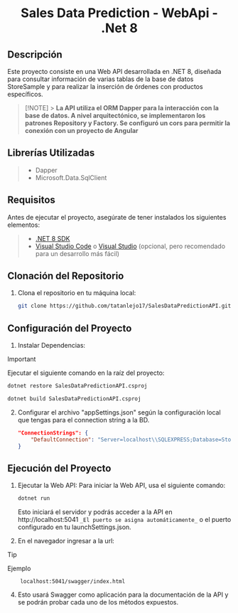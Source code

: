 # <p align="center">Sales Data Prediction - WebApi - .Net 8 </p>

## Descripción

Este proyecto consiste en una Web API desarrollada en .NET 8, diseñada para consultar información de varias tablas de la base de datos StoreSample y para realizar la inserción de órdenes con productos específicos.

> [!NOTE] > **La API utiliza el ORM Dapper para la interacción con la base de datos. A nivel arquitectónico, se implementaron los patrones Repository y Factory. Se configuró un cors para permitir la conexión con un proyecto de Angular**

## Librerías Utilizadas

> - Dapper
> - Microsoft.Data.SqlClient

## Requisitos

Antes de ejecutar el proyecto, asegúrate de tener instalados los siguientes elementos:

> - [.NET 8 SDK](https://dotnet.microsoft.com/download/dotnet/8.0)
> - [Visual Studio Code](https://code.visualstudio.com/) o [Visual Studio](https://visualstudio.microsoft.com/) (opcional, pero recomendado para un desarrollo más fácil)

## Clonación del Repositorio

1. Clona el repositorio en tu máquina local:

   ```bash
   git clone https://github.com/tatanlejo17/SalesDataPredictionAPI.git
   ```

## Configuración del Proyecto

1. Instalar Dependencias:

> [!IMPORTANT]
> Ejecutar el siguiente comando en la raíz del proyecto:

```bash
dotnet restore SalesDataPredictionAPI.csproj

dotnet build SalesDataPredictionAPI.csproj

```

2. Configurar el archivo "appSettings.json" según la configuración local que tengas para el connection string a la BD.

   ```json
   "ConnectionStrings": {
       "DefaultConnection": "Server=localhost\\SQLEXPRESS;Database=StoreSample;Integrated Security=True;Encrypt=True;TrustServerCertificate=True;Connection Timeout=30;"
   }
   ```

## Ejecución del Proyecto

1. Ejecutar la Web API: Para iniciar la Web API, usa el siguiente comando:

   ```bash
   dotnet run
   ```

   Esto iniciará el servidor y podrás acceder a la API en http://localhost:5041 `_El puerto se asigna automáticamente_` o el puerto configurado en tu launchSettings.json.

2. En el navegador ingresar a la url:

> [!TIP]
> Ejemplo

        localhost:5041/swagger/index.html

4.  Esto usará Swagger como aplicación para la documentación de la API y se podrán probar cada uno de los métodos expuestos.
